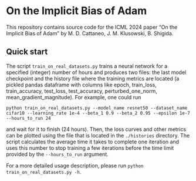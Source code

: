 # On the Implicit Bias of Adam

This repository contains source code for the ICML 2024 paper “On the Implicit Bias of Adam” by M. D. Cattaneo, J. M. Klusowski, B. Shigida. 

## Quick start

The script `train_on_real_datasets.py` trains a neural network for a specified (integer) number of hours and produces two files: the last model checkpoint and the history file where the training metrics are located (a pickled pandas dataframe with columns like epoch, train_loss, train_accuracy, test_loss, test_accuracy, perturbed_one_norm, mean_gradient_magnitude). For example, one could run
```
python train_on_real_datasets.py --model_name resnet50 --dataset_name cifar10 --learning_rate 1e-4 --beta_1 0.9 --beta_2 0.95 --epsilon 1e-7 --hours_to_run 24
```
and wait for it to finish (24 hours). Then, the loss curves and other metrics can be plotted using the file that is located in the `./histories` directory. The script calculates the average time it takes to complete one iteration and uses this number to stop training a few iterations before the time limit provided by the `--hours_to_run` argument. 

For a more detailed usage description, please run `python train_on_real_datasets.py -h`. 
